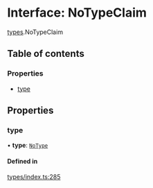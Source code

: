 # Interface: NoTypeClaim

[types](../wiki/types).NoTypeClaim

## Table of contents

### Properties

- [type](../wiki/types.NoTypeClaim#type)

## Properties

### type

• **type**: [`NoType`](../wiki/types.ClaimType#notype)

#### Defined in

[types/index.ts:285](https://github.com/PolymathNetwork/polymesh-sdk/blob/c6fe1be3/src/types/index.ts#L285)
